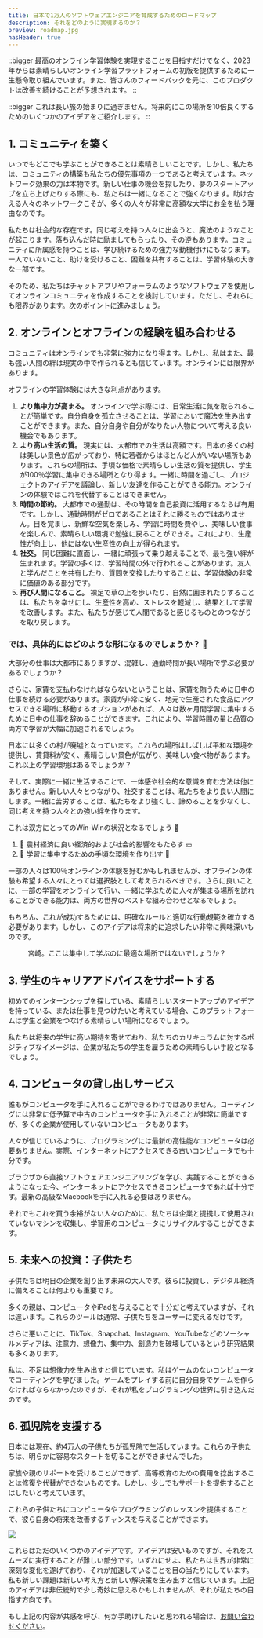 ```yaml
---
title: 日本で1万人のソフトウェアエンジニアを育成するためのロードマップ
description: それをどのように実現するのか？
preview: roadmap.jpg
hasHeader: true
---
```

::bigger
最高のオンライン学習体験を実現することを目指すだけでなく、2023年からは素晴らしいオンライン学習プラットフォームの初版を提供するために一生懸命取り組んでいます。また、皆さんのフィードバックを元に、このプロダクトは改善を続けることが予想されます。
::

::bigger
これは長い旅の始まりに過ぎません。将来的にこの場所を10倍良くするためのいくつかのアイデアをご紹介します。
::

## 1. コミュニティを築く

いつでもどこでも学ぶことができることは素晴らしいことです。しかし、私たちは、コミュニティの構築も私たちの優先事項の一つであると考えています。ネットワーク効果の力は本物です。新しい仕事の機会を探したり、夢のスタートアップを立ち上げたりする際にも、私たちは一緒になることで強くなります。助け合える人々のネットワークこそが、多くの人々が非常に高額な大学にお金を払う理由なのです。

私たちは社会的な存在です。同じ考えを持つ人々に出会うと、魔法のようなことが起こります。落ち込んだ時に励ましてもらったり、その逆もあります。コミュニティに所属感を持つことは、学び続けるための強力な動機付けにもなります。一人でいないこと、助けを受けること、困難を共有することは、学習体験の大きな一部です。

そのため、私たちはチャットアプリやフォーラムのようなソフトウェアを使用してオンラインコミュニティを作成することを検討しています。ただし、それらにも限界があります。次のポイントに進みましょう。

## 2. オンラインとオフラインの経験を組み合わせる

コミュニティはオンラインでも非常に強力になり得ます。しかし、私はまた、最も強い人間の絆は現実の中で作られるとも信じています。オンラインには限界があります。

オフラインの学習体験には大きな利点があります。

1. **より集中力が高まる。** オンラインで学ぶ際には、日常生活に気を取られることが簡単です。自分自身を孤立させることは、学習において魔法を生み出すことができます。また、自分自身や自分がなりたい人物について考える良い機会でもあります。
2. **より高い生活の質。** 現実には、大都市での生活は高額です。日本の多くの村は美しい景色が広がっており、特に若者からはほとんど人がいない場所もあります。これらの場所は、手頃な価格で素晴らしい生活の質を提供し、学生が100％学習に集中できる場所となり得ます。一緒に時間を過ごし、プロジェクトのアイデアを議論し、新しい友達を作ることができる能力。オンラインの体験ではこれを代替することはできません。
3. **時間の節約。** 大都市での通勤は、その時間を自己投資に活用するならば有用です。しかし、通勤時間がゼロであることはそれに勝るものではありません。目を覚まし、新鮮な空気を楽しみ、学習に時間を費やし、美味しい食事を楽しんで、素晴らしい環境で勉強に戻ることができる。これにより、生産性が向上し、他にはない生産性の向上が得られます。
4. **社交。** 同じ困難に直面し、一緒に頑張って乗り越えることで、最も強い絆が生まれます。学習の多くは、学習時間の外で行われることがあります。友人と学んだことを共有したり、質問を交換したりすることは、学習体験の非常に価値のある部分です。
5. **再び人間になること。** 裸足で草の上を歩いたり、自然に囲まれたりすることは、私たちを幸せにし、生産性を高め、ストレスを軽減し、結果として学習を改善します。また、私たちが感じて人間であると感じるものとのつながりを取り戻します。

### では、具体的にはどのような形になるのでしょうか？ 🤔

大部分の仕事は大都市にありますが、混雑し、通勤時間が長い場所で学ぶ必要があるでしょうか？

さらに、家賃を支払わなければならないということは、家賃を賄うために日中の仕事を続ける必要があります。家賃が非常に安く、地元で生産された食品にアクセスできる場所に移動するオプションがあれば、人々は数ヶ月間学習に集中するために日中の仕事を辞めることができます。これにより、学習時間の量と品質の両方で学習が大幅に加速されるでしょう。

日本には多くの村が廃墟となっています。これらの場所はしばしば平和な環境を提供し、賃貸料が安く、素晴らしい景色が広がり、美味しい食べ物があります。これ以上の学習環境はあるでしょうか？

そして、実際に一緒に生活することで、一体感や社会的な意識を育む方法は他にありません。新しい人々とつながり、社交することは、私たちをより良い人間にします。一緒に苦労することは、私たちをより強くし、諦めることを少なくし、同じ考えを持つ人々との強い絆を作ります。

これは双方にとってのWin-Winの状況となるでしょう 🤝

1. 🗾 農村経済に良い経済的および社会的影響をもたらす 💴
2. 🧘 学習に集中するための手頃な環境を作り出す 🍵

一部の人々は100％オンラインの体験を好むかもしれませんが、オフラインの体験も希望する人々にとっては選択肢として考えられるべきです。さらに良いことに、一部の学習をオンラインで行い、一緒に学ぶために人々が集まる場所を訪れることができる能力は、両方の世界のベストな組み合わせとなるでしょう。

もちろん、これが成功するためには、明確なルールと適切な行動規範を確立する必要があります。しかし、このアイデアは将来的に追求したい非常に興味深いものです。

<figure><img src="/img/roadmap-1.jpg" alt="" /><figcaption class="text-center">宮崎。ここは集中して学ぶのに最適な場所ではないでしょうか？</figcaption></figure>

## 3. 学生のキャリアアドバイスをサポートする

初めてのインターンシップを探している、素晴らしいスタートアップのアイデアを持っている、または仕事を見つけたいと考えている場合、このプラットフォームは学生と企業をつなげる素晴らしい場所になるでしょう。

私たちは将来の学生に高い期待を寄せており、私たちのカリキュラムに対するポジティブなイメージは、企業が私たちの学生を雇うための素晴らしい手段となるでしょう。

## 4. コンピュータの貸し出しサービス

誰もがコンピュータを手に入れることができるわけではありません。コーディングには非常に低予算で中古のコンピュータを手に入れることが非常に簡単ですが、多くの企業が使用していないコンピュータもあります。

人々が信じているように、プログラミングには最新の高性能なコンピュータは必要ありません。実際、インターネットにアクセスできる古いコンピュータでも十分です。

ブラウザから直接ソフトウェアエンジニアリングを学び、実践することができるようになった今、インターネットにアクセスできるコンピュータであれば十分です。最新の高級なMacbookを手に入れる必要はありません。

それでもこれを買う余裕がない人々のために、私たちは企業と提携して使用されていないマシンを収集し、学習用のコンピュータにリサイクルすることができます。

## 5. 未来への投資：子供たち

子供たちは明日の企業を創り出す未来の大人です。彼らに投資し、デジタル経済に備えることは何よりも重要です。

多くの親は、コンピュータやiPadを与えることで十分だと考えていますが、それは違います。これらのツールは通常、子供たちをユーザーに変えるだけです。

さらに悪いことに、TikTok、Snapchat、Instagram、YouTubeなどのソーシャルメディアは、注意力、想像力、集中力、創造力を破壊しているという研究結果も多くあります。

私は、不足は想像力を生み出すと信じています。私はゲームのないコンピュータでコーディングを学びました。ゲームをプレイする前に自分自身でゲームを作らなければならなかったのですが、それが私をプログラミングの世界に引き込んだのです。

## 6. 孤児院を支援する

日本には現在、約4万人の子供たちが孤児院で生活しています。これらの子供たちは、明らかに容易なスタートを切ることができませんでした。

家族や親のサポートを受けることができず、高等教育のための費用を捻出することは修復や代替ができないものです。しかし、少しでもサポートを提供することはしたいと考えています。

これらの子供たちにコンピュータやプログラミングのレッスンを提供することで、彼ら自身の将来を改善するチャンスを与えることができます。

![](/img/roadmap-2.jpg)

これらはただのいくつかのアイデアです。アイデアは安いものですが、それをスムーズに実行することが難しい部分です。いずれにせよ、私たちは世界が非常に深刻な変化を遂げており、それが加速していることを目の当たりにしています。私も新しい課題は新しい考え方と新しい解決策を生み出すと信じています。上記のアイデアは非伝統的で少し奇妙に思えるかもしれませんが、それが私たちの目指す方向です。

もし上記の内容が共感を呼び、何か手助けしたいと思われる場合は、[お問い合わせください](/contact)。